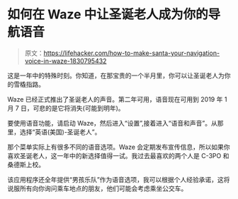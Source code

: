 # 如何在 Waze 中让圣诞老人成为你的导航语音

> 原文：<https://lifehacker.com/how-to-make-santa-your-navigation-voice-in-waze-1830795432>

这是一年中的特殊时刻。你知道，在那宝贵的一个半月里，你可以让圣诞老人为你的雪橇指路。



Waze 已经正式推出了圣诞老人的声音。第二年可用，语音现在可用到 2019 年 1 月 7 日，可悲的是它将消失(可能到明年)。

要使用语音功能，请启动 Waze，然后进入“设置”,接着进入“语音和声音”。从那里，选择“英语(美国)-圣诞老人”。

那个菜单实际上有很多不同的语音选项。Waze 会定期发布宣传信息，所以如果你喜欢圣诞老人，这一年中的新选择值得一试。我过去最喜欢的两个人是 C-3PO 和桑德斯上校。

该应用程序还全年提供“男孩乐队”作为语音选项，我可以根据个人经验承诺，这将说服所有向你询问乘车地点的朋友，他们可能会考虑乘坐公交车。